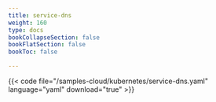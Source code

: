 ```yaml
---
title: service-dns
weight: 160
type: docs
bookCollapseSection: false
bookFlatSection: false
bookToc: false

---
```


{{< code file="/samples-cloud/kubernetes/service-dns.yaml" language="yaml" download="true" >}}
